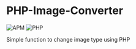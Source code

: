 # PHP-Image-Converter
![APM](https://img.shields.io/apm/l/vim-mode?style=for-the-badge)
![PHP](https://img.shields.io/badge/PHP-LATEST-blue?logo=php&style=for-the-badge)

Simple function to change image type using PHP
